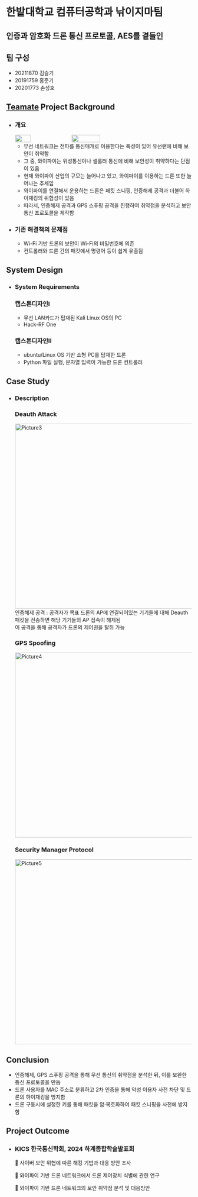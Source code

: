 # 한밭대학교 컴퓨터공학과 낚이지마팀
## 인증과 암호화 드론 통신 프로토콜, AES를 곁들인
## 팀 구성
- 20211870 김슬기 
- 20191759 홍준기
- 20201773 손성호

## <u>Teamate</u> Project Background
- ### 개요
  <div style="display: flex; gap: 10px;">
    <img src="https://github.com/user-attachments/assets/ac61d5a5-96ec-4b94-8fcf-86c141169574" width="30%">
    <img src="https://github.com/user-attachments/assets/131915d7-a370-45cf-a2b7-cd95da88f433" width="40%">
  </div>

  - 무선 네트워크는 전파를 통신매개로 이용한다는 특성이 있어 유선랜에 비해 보안이 취약함
  - 그 중, 와이파이는 위성통신이나 셀룰러 통신에 비해 보안성이 취약하다는 단점이 있음
  - 현재 와이파이 산업의 규모는 늘어나고 있고, 와이파이를 이용하는 드론 또한 늘어나는 추세임
  - 와이파이를 연결해서 운용하는 드론은 패킷 스니핑, 인증해제 공격과 더불어 하이재킹의 위험성이 있음
  - 따라서, 인증해제 공격과 GPS 스푸핑 공격을 진행하여 취약점을 분석하고 보안 통신 프로토콜을 제작함
- ### 기존 해결책의 문제점
  - Wi-Fi 기반 드론의 보안이 Wi-Fi의 비밀번호에 의존
  - 컨트롤러와 드론 간의 패킷에서 명령어 등이 쉽게 유출됨
  
## System Design
  - ### System Requirements
    ### 캡스톤디자인I
    - 무선 LAN카드가 탑재된 Kali Linux OS의 PC
    - Hack-RF One
   
    ### 캡스톤디자인II
    - ubuntu/Linux OS 기반 소형 PC를 탑재한 드론
    - Python 파일 실행, 문자열 입력이 가능한 드론 컨트롤러
    
## Case Study
  - ### Description

      ### Deauth Attack
    <img src="https://github.com/user-attachments/assets/3ddb8596-0f8b-4047-a531-4c9264b34283" alt="Picture3" width="500px">
    <br/>인증해제 공격 : 공격자가 목표 드론의 AP에 연결되어있는 기기들에 대해 Deauth 패킷을 전송하면 해당 기기들의 AP 접속이 해제됨<br/>이 공격을 통해 공격자가 드론의 제어권을 탈취 가능

      ### GPS Spoofing
    <img src="https://github.com/user-attachments/assets/be3dbc02-67f1-4167-973d-485074ae9499" alt="Picture4" width="500px">

      ### Security Manager Protocol
    <img src="https://github.com/user-attachments/assets/13532ae0-e1b2-4468-b79c-b754dc3e1e9e" alt="Picture5" width="500px">


  
  
## Conclusion
  - 인증해제, GPS 스푸핑 공격을 통해 무선 통신의 취약점을 분석한 뒤, 이를 보완한 통신 프로토콜을 만듬
  - 드론 사용자를 MAC 주소로 분류하고 2차 인증을 통해 악성 이용자 사전 차단 및 드론의 하이재킹을 방지함
  - 드론 구동시에 설정한 키를 통해 패킷을 암·복호화하여 패킷 스니핑을 사전에 방지함
  
## Project Outcome
- ### KICS 한국통신학회, 2024 하계종합학술발표회
  📗 사이버 보안 위협에 따른 해킹 기법과 대응 방안 조사
  
  📘 와이파이 기반 드론 네트워크에서 드론 제어장치 식별에 관한 연구
  
  📙 와이파이 기반 드론 네트워크의 보안 취약점 분석 및 대응방안
